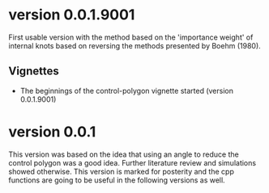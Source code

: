 # version 0.0.1.9001

First usable version with the method based on the 'importance weight' of
internal knots based on reversing the methods presented by Boehm (1980).

## Vignettes

* The beginnings of the control-polygon vignette started (version 0.0.1.9001)

# version 0.0.1
This version was based on the idea that using an angle to reduce the control
polygon was a good idea.  Further literature review and simulations showed
otherwise.  This version is marked for posterity and the cpp functions are going
to be useful in the following versions as well.

